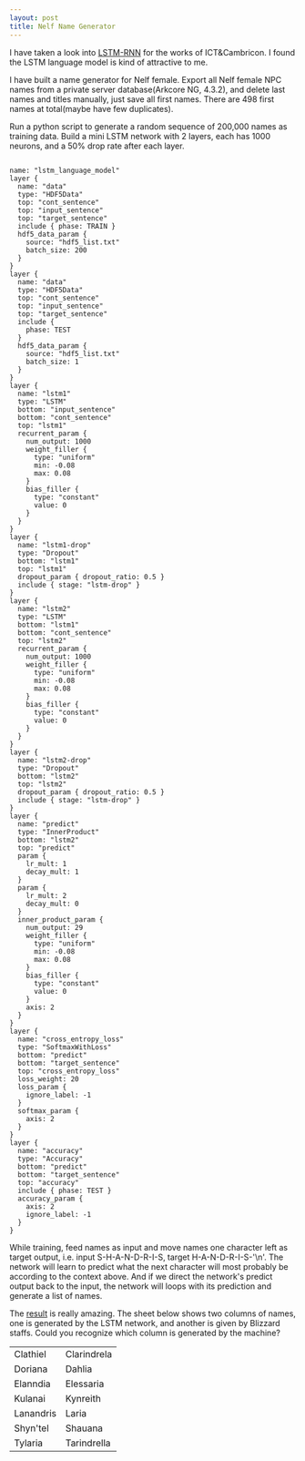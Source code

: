 ```yaml
---
layout: post
title: Nelf Name Generator
---
```


I have taken a look into [LSTM-RNN](http://karpathy.github.io/2015/05/21/rnn-effectiveness/) for the works of ICT&Cambricon. I found the LSTM language model is kind of attractive to me.

I have built a name generator for Nelf female. Export all Nelf female NPC names from a private server database(Arkcore NG, 4.3.2), and delete last names and titles manually, just save all first names. There are 498 first names at total(maybe have few duplicates).

Run a python script to generate a random sequence of 200,000 names as training data. Build a mini LSTM network with 2 layers, each has 1000 neurons, and a 50% drop rate after each layer.

<pre><code>
name: "lstm_language_model"
layer {
  name: "data"
  type: "HDF5Data"
  top: "cont_sentence"
  top: "input_sentence"
  top: "target_sentence"
  include { phase: TRAIN }
  hdf5_data_param {
    source: "hdf5_list.txt"
    batch_size: 200
  }
}
layer {
  name: "data"
  type: "HDF5Data"
  top: "cont_sentence"
  top: "input_sentence"
  top: "target_sentence"
  include {
    phase: TEST
  }
  hdf5_data_param {
    source: "hdf5_list.txt"
    batch_size: 1
  }
}
layer {
  name: "lstm1"
  type: "LSTM"
  bottom: "input_sentence"
  bottom: "cont_sentence"
  top: "lstm1"
  recurrent_param {
    num_output: 1000
    weight_filler {
      type: "uniform"
      min: -0.08
      max: 0.08
    }
    bias_filler {
      type: "constant"
      value: 0
    }
  }
}
layer {
  name: "lstm1-drop"
  type: "Dropout"
  bottom: "lstm1"
  top: "lstm1"
  dropout_param { dropout_ratio: 0.5 }
  include { stage: "lstm-drop" }
}
layer {
  name: "lstm2"
  type: "LSTM"
  bottom: "lstm1"
  bottom: "cont_sentence"
  top: "lstm2"
  recurrent_param {
    num_output: 1000
    weight_filler {
      type: "uniform"
      min: -0.08
      max: 0.08
    }
    bias_filler {
      type: "constant"
      value: 0
    }
  }
}
layer {
  name: "lstm2-drop"
  type: "Dropout"
  bottom: "lstm2"
  top: "lstm2"
  dropout_param { dropout_ratio: 0.5 }
  include { stage: "lstm-drop" }
}
layer {
  name: "predict"
  type: "InnerProduct"
  bottom: "lstm2"
  top: "predict"
  param {
    lr_mult: 1
    decay_mult: 1
  }
  param {
    lr_mult: 2
    decay_mult: 0
  }
  inner_product_param {
    num_output: 29
    weight_filler {
      type: "uniform"
      min: -0.08
      max: 0.08
    }
    bias_filler {
      type: "constant"
      value: 0
    }
    axis: 2
  }
}
layer {
  name: "cross_entropy_loss"
  type: "SoftmaxWithLoss"
  bottom: "predict"
  bottom: "target_sentence"
  top: "cross_entropy_loss"
  loss_weight: 20
  loss_param {
    ignore_label: -1
  }
  softmax_param {
    axis: 2
  }
}
layer {
  name: "accuracy"
  type: "Accuracy"
  bottom: "predict"
  bottom: "target_sentence"
  top: "accuracy"
  include { phase: TEST }
  accuracy_param {
    axis: 2
    ignore_label: -1
  }
}
</code></pre>

While training, feed names as input and move names one character left as target output, i.e. input S-H-A-N-D-R-I-S, target H-A-N-D-R-I-S-'\n'. The network will learn to predict what the next character will most probably be according to the context above. And if we direct the network's predict output back to the input, the network will loops with its prediction and generate a list of names.

The [result](http://aean.net/ext/nefunique10502.txt) is really amazing. The sheet below shows two columns of names, one is generated by the LSTM network, and another is given by Blizzard staffs. Could you recognize which column is generated by the machine?

<table>
<tr><td>Clathiel</td><td>Clarindrela</td></tr>
<tr><td>Doriana</td><td>Dahlia</td></tr>
<tr><td>Elanndia</td><td>Elessaria</td></tr>
<tr><td>Kulanai</td><td>Kynreith</td></tr>
<tr><td>Lanandris</td><td>Laria</td></tr>
<tr><td>Shyn'tel</td><td>Shauana</td></tr>
<tr><td>Tylaria</td><td>Tarindrella</td></tr>
</table>
